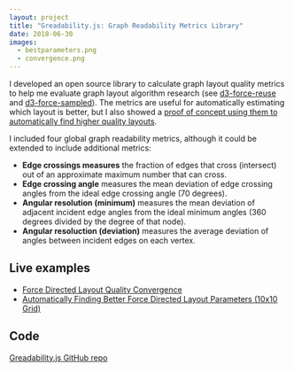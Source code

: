 ```yaml
---
layout: project
title: "Greadability.js: Graph Readability Metrics Library"
date: 2018-06-30
images:
  - bestparameters.png
  - convergence.png
---
```


I developed an open source library to calculate graph layout quality metrics to help me evaluate graph layout algorithm research (see [d3-force-reuse](/projects/force-reuse) and [d3-force-sampled](/projects/force-sampled)). The metrics are useful for automatically estimating which layout is better, but I also showed a [proof of concept using them to automatically find higher quality layouts](https://bl.ocks.org/rpgove/553450ed8ef2a48acd4121a85653d880).

I included four global graph readability metrics, although it could be extended to include additional metrics:

* **Edge crossings measures** the fraction of edges that cross (intersect) out of an approximate maximum number that can cross.
* **Edge crossing angle** measures the mean deviation of edge crossing angles from the ideal edge crossing angle (70 degrees).
* **Angular resolution (minimum)** measures the mean deviation of adjacent incident edge angles from the ideal minimum angles (360 degrees divided by the degree of that node).
* **Angular resoluction (deviation)** measures the average deviation of angles between incident edges on each vertex.

## Live examples

* [Force Directed Layout Quality Convergence](https://bl.ocks.org/rpgove/8c8b08cc0ae1e1e969f5d2904a6a0e26)
* [Automatically Finding Better Force Directed Layout Parameters (10x10 Grid)](https://bl.ocks.org/rpgove/553450ed8ef2a48acd4121a85653d880)

## Code

[Greadability.js GitHub repo](https://github.com/rpgove/greadability)